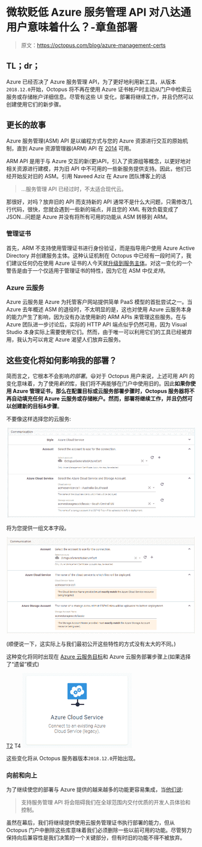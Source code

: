 # 微软贬低 Azure 服务管理 API 对八达通用户意味着什么？-章鱼部署

> 原文：<https://octopus.com/blog/azure-management-certs>

## TL；dr；

Azure 已经否决了 Azure 服务管理 API，为了更好地利用新工具，从版本`2018.12.0`开始，Octopus 将不再在使用 Azure 证书帐户时主动从门户中检索云服务或存储帐户详细信息。尽管有这些 UI 变化，部署将继续工作，并且仍然可以创建使用它们的新步骤。

## 更长的故事

Azure 服务管理(ASM) API 是以编程方式与您的 Azure 资源进行交互的原始机制，直到 Azure 资源管理器(ARM) API 在 [2014](https://channel9.msdn.com/Events/Build/2014/2-607) 可用。

ARM API 是用于与 Azure 交互的新(更)API，引入了资源组等概念，以更好地对相关资源进行建模，并为旧 API 中不可用的一些新服务提供支持。因此，他们已经开始反对旧的 ASM。引用 Naveed Aziz 在 Azure 团队博客上的话

> ...服务管理 API 已经过时，不太适合现代云。

那很好，对吗？放弃旧的 API 而支持新的 API 通常不是什么大问题，只需修改几行代码，很快，您就会遇到一些新的端点，并且您的 XML 有效负载变成了 JSON...问题是 Azure 并没有将所有可用的功能从 ASM 转移到 ARM。

### 管理证书

首先，ARM 不支持使用管理证书进行身份验证，而是指导用户使用 Azure Active Directory 并创建服务主体。这种认证机制在 Octopus 中已经有一段时间了，我们建议任何仍在使用 Azure 证书的人今天就[升级到服务主体](https://octopus.com/docs/infrastructure/accounts/azure#azure-service-principal)。对这一变化的一个警告是由于一个仅适用于管理证书的特性，因为它在 ASM 中仅*支持*。

### Azure 云服务

Azure 云服务是 Azure 为托管客户网站提供简单 PaaS 模型的首批尝试之一。当 Azure 去年概述 ASM 的退役时，不太明显的是，这也对使用 Azure 云服务本身的能力产生了影响，因为没有办法使用新的 ARM APIs 来管理这些服务。在与 Azure 团队进一步讨论后，实际的 HTTP API 端点似乎仍然可用，因为 Visual Studio 本身实际上需要使用它们。然而，由于唯一可以利用它们的工具已经被弃用，我认为可以肯定 Azure 渴望人们放弃云服务。

## 这些变化将如何影响我的部署？

简而言之，它根本不会影响*的部署*。😃对于 Octopus 用户来说，上述可用 API 的变化意味着，为了使用*新的*库，我们将不再能够在门户中使用旧的。因此**如果你使用 Azure 管理证书，那么在配置目标或云服务部署步骤时，Octopus 服务器将不再自动填充任何 Azure 云服务或存储帐户。然而，部署将继续工作，并且仍然可以创建新的目标&步骤**。

不要像这样选择您的云服务:

[![before](img/f4759300deb7ffbb6911eb94b7b78c15.png)](#)

将为您提供一组文本字段。

[![before](img/830c9bfed960e634b038bb586db6cbb4.png)](#)

(顺便说一下，这实际上与我们最初公开这些特性的方式没有太大的不同。)

这种变化将同时出现在 [Azure 云服务目标](https://octopus.com/docs/infrastructure/deployment-targets/azure/cloud-service-targets)和 Azure 云服务部署步骤上(如果选择了“遗留”模式)

[T2](#) T4 ![target](img/a5446634a5ec6b8a9649b3de2e2e8a5e.png) 

这些变化将从 Octopus 服务器版本`2018.12.0`开始出现。

### 向前和向上

为了继续使您的部署与 Azure 提供的越来越多的功能更容易集成，当[他们说](https://azure.microsoft.com/en-au/updates/deprecating-service-management-apis-support-for-azure-app-service/):

> 支持服务管理 API 将会阻碍我们在全球范围内交付优质的开发人员体验和控制。

虽然在幕后，我们将继续提供使用云服务管理证书执行部署的能力，但从 Octopus 门户中删除这些库意味着我们必须删除一些以前可用的功能。尽管努力保持向后兼容性是我们决策的一个关键部分，但有时旧的功能不得不被放弃。